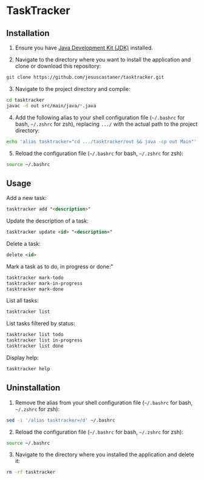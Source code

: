 # TaskTracker

## Installation

1. Ensure you have [Java Development Kit (JDK)](https://www.oracle.com/java/technologies/javase-downloads.html) installed.


2. Navigate to the directory where you want to install the application and clone or download this repository:

```bash
git clone https://github.com/jesuscastaner/tasktracker.git
```

3. Navigate to the project directory and compile:

```bash
cd tasktracker
javac -d out src/main/java/*.java
```

4. Add the following alias to your shell configuration file (`~/.bashrc` for bash, `~/.zshrc` for zsh), replacing `.../` with the actual path to the project directory:

```bash
echo 'alias tasktracker="cd .../tasktracker/out && java -cp out Main"' >> ~/.bashrc
```

5. Reload the configuration file (`~/.bashrc` for bash, `~/.zshrc` for zsh):

```bash
source ~/.bashrc
```

## Usage

Add a new task:

```markdown
tasktracker add "<description>"
```

Update the description of a task:

```markdown
tasktracker update <id> "<description>"
```

Delete a task:

```markdown
delete <id>
```

Mark a task as to do, in progress or done:"

```markdown
tasktracker mark-todo
tasktracker mark-in-progress
tasktracker mark-done
```

List all tasks:

```markdown
tasktracker list
```

List tasks filtered by status:

```markdown
tasktracker list todo
tasktracker list in-progress
tasktracker list done
```

Display help:

```markdown
tasktracker help
```

## Uninstallation

1. Remove the alias from your shell configuration file (`~/.bashrc` for bash, `~/.zshrc` for zsh):

```bash
sed -i '/alias tasktracker=/d' ~/.bashrc
```

2. Reload the configuration file (`~/.bashrc` for bash, `~/.zshrc` for zsh):

```bash
source ~/.bashrc
```

3. Navigate to the directory where you installed the application and delete it:

```bash
rm -rf tasktracker
```
